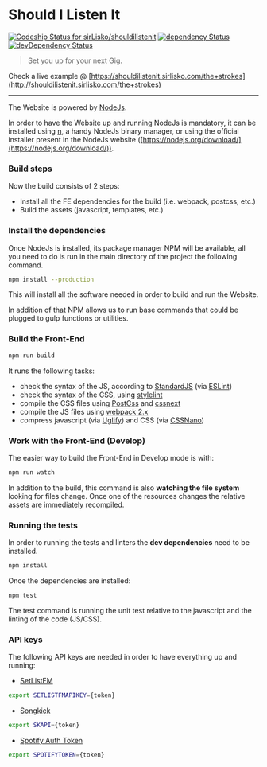 # Should I Listen It

[![Codeship Status for sirLisko/shouldilistenit](https://app.codeship.com/projects/e29af940-2243-0136-ace1-4263fc77234a/status?branch=master)](https://app.codeship.com/projects/286005) [![dependency Status](https://david-dm.org/sirlisko/shouldilistenit/status.svg)](https://david-dm.org/sirlisko/shouldilistenit#info=dependencies) [![devDependency Status](https://david-dm.org/sirlisko/shouldilistenit/dev-status.svg)](https://david-dm.org/sirlisko/shouldilistenit#info=devDependencies)

> Set you up for your next Gig.

Check a live example @ [https://shouldilistenit.sirlisko.com/the+strokes](http://shouldilistenit.sirlisko.com/the+strokes)

---

The Website is powered by [NodeJs](https://nodejs.org/).

In order to have the Website up and running NodeJs is mandatory, it can be installed using [n](https://github.com/tj/n), a handy NodeJs binary manager, or using the official installer present in the NodeJs website ([https://nodejs.org/download/](https://nodejs.org/download/)).

### Build steps

Now the build consists of 2 steps:

- Install all the FE dependencies for the build (i.e. webpack, postcss, etc.)
- Build the assets (javascript, templates, etc.)

### Install the dependencies

Once NodeJs is installed, its package manager NPM will be available, all you need to do is run in the main directory of the project the following command.

```bash
npm install --production
```

This will install all the software needed in order to build and run the Website.

In addition of that NPM allows us to run base commands that could be plugged to gulp functions or utilities.

### Build the Front-End

```bash
npm run build
```

It runs the following tasks:

- check the syntax of the JS, according to [StandardJS](http://standardjs.com/) (via [ESLint](http://eslint.org/))
- check the syntax of the CSS, using [stylelint](https://stylelint.io/)
- compile the CSS files using [PostCss](http://postcss.org/) and [cssnext](http://cssnext.io/)
- compile the JS files using [webpack 2.x](https://webpack.github.io/)
- compress javascript (via [Uglify](https://github.com/mishoo/UglifyJS)) and CSS (via [CSSNano](http://cssnano.co/))

### Work with the Front-End (Develop)

The easier way to build the Front-End in Develop mode is with:

```bash
npm run watch
```

In addition to the build, this command is also **watching the file system** looking for files change. Once one of the resources changes the relative assets are immediately recompiled.

### Running the tests

In order to running the tests and linters the **dev dependencies** need to be installed.

```bash
npm install
```

Once the dependencies are installed:

```bash
npm test
```

The test command is running the unit test relative to the javascript and the linting of the code (JS/CSS).

### API keys

The following API keys are needed in order to have everything up and running:

- [SetListFM](https://api.setlist.fm/docs/1.0/index.html)

```bash
export SETLISTFMAPIKEY={token}
```

- [Songkick](https://www.songkick.com/api_key_requests/new)

```bash
export SKAPI={token}
```

- [Spotify Auth Token](https://developer.spotify.com)

```bash
export SPOTIFYTOKEN={token}
```
